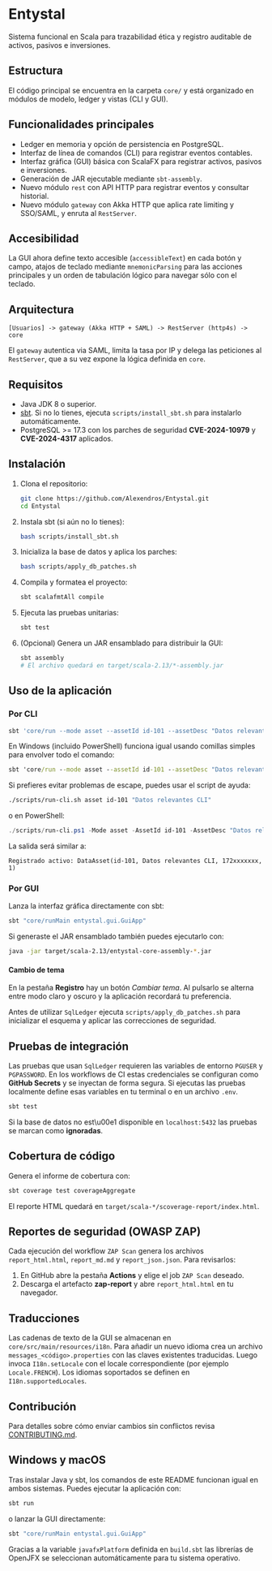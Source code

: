 # Entystal

Sistema funcional en Scala para trazabilidad ética y registro auditable de activos, pasivos e inversiones.

## Estructura

El código principal se encuentra en la carpeta `core/` y está organizado en módulos de modelo, ledger y vistas (CLI y GUI).

## Funcionalidades principales

- Ledger en memoria y opción de persistencia en PostgreSQL.
- Interfaz de línea de comandos (CLI) para registrar eventos contables.
- Interfaz gráfica (GUI) básica con ScalaFX para registrar activos, pasivos e inversiones.
- Generación de JAR ejecutable mediante `sbt-assembly`.
- Nuevo módulo `rest` con API HTTP para registrar eventos y consultar historial.
- Nuevo módulo `gateway` con Akka HTTP que aplica rate limiting y SSO/SAML, y enruta al `RestServer`.

## Accesibilidad

La GUI ahora define texto accesible (`accessibleText`) en cada botón y campo,
atajos de teclado mediante `mnemonicParsing` para las acciones principales y un
orden de tabulación lógico para navegar sólo con el teclado.

## Arquitectura

```
[Usuarios] -> gateway (Akka HTTP + SAML) -> RestServer (http4s) -> core
```

El `gateway` autentica via SAML, limita la tasa por IP y delega las peticiones
al `RestServer`, que a su vez expone la lógica definida en `core`.

## Requisitos

- Java JDK 8 o superior.
- [sbt](https://www.scala-sbt.org/). Si no lo tienes, ejecuta `scripts/install_sbt.sh` para instalarlo automáticamente.
- PostgreSQL \>= 17.3 con los parches de seguridad **CVE-2024-10979** y **CVE-2024-4317** aplicados.

## Instalación

1. Clona el repositorio:
   ```bash
   git clone https://github.com/Alexendros/Entystal.git
   cd Entystal
   ```
2. Instala sbt (si aún no lo tienes):
   ```bash
   bash scripts/install_sbt.sh
   ```
3. Inicializa la base de datos y aplica los parches:
   ```bash
   bash scripts/apply_db_patches.sh
   ```
4. Compila y formatea el proyecto:
   ```bash
   sbt scalafmtAll compile
   ```
5. Ejecuta las pruebas unitarias:
   ```bash
   sbt test
   ```
6. (Opcional) Genera un JAR ensamblado para distribuir la GUI:
   ```bash
   sbt assembly
   # El archivo quedará en target/scala-2.13/*-assembly.jar
   ```

## Uso de la aplicación

### Por CLI

```bash
sbt 'core/run --mode asset --assetId id-101 --assetDesc "Datos relevantes CLI"'
```
En Windows (incluido PowerShell) funciona igual usando comillas simples para
envolver todo el comando:
```cmd
sbt 'core/run --mode asset --assetId id-101 --assetDesc "Datos relevantes CLI"'
```
Si prefieres evitar problemas de escape, puedes usar el script de ayuda:
```bash
./scripts/run-cli.sh asset id-101 "Datos relevantes CLI"
```
o en PowerShell:
```powershell
./scripts/run-cli.ps1 -Mode asset -AssetId id-101 -AssetDesc "Datos relevantes CLI"
```
La salida será similar a:
```text
Registrado activo: DataAsset(id-101, Datos relevantes CLI, 172xxxxxxx, 1)
```

### Por GUI

Lanza la interfaz gráfica directamente con sbt:
```bash
sbt "core/runMain entystal.gui.GuiApp"
```
Si generaste el JAR ensamblado también puedes ejecutarlo con:
```bash
java -jar target/scala-2.13/entystal-core-assembly-*.jar
```

#### Cambio de tema

En la pestaña **Registro** hay un botón *Cambiar tema*. Al pulsarlo se alterna
entre modo claro y oscuro y la aplicación recordará tu preferencia.

Antes de utilizar `SqlLedger` ejecuta `scripts/apply_db_patches.sh` para
inicializar el esquema y aplicar las correcciones de seguridad.

## Pruebas de integración

Las pruebas que usan `SqlLedger` requieren las variables de entorno `PGUSER` y `PGPASSWORD`. En los workflows de CI estas credenciales se configuran como **GitHub Secrets** y se inyectan de forma segura. Si ejecutas las pruebas localmente define esas variables en tu terminal o en un archivo `.env`.
```bash
sbt test
```
Si la base de datos no est\u00e1 disponible en `localhost:5432` las pruebas se marcan como
**ignoradas**.

## Cobertura de código

Genera el informe de cobertura con:
```bash
sbt coverage test coverageAggregate
```
El reporte HTML quedará en `target/scala-*/scoverage-report/index.html`.

## Reportes de seguridad (OWASP ZAP)

Cada ejecución del workflow `ZAP Scan` genera los archivos `report_html.html`,
`report_md.md` y `report_json.json`.
Para revisarlos:

1. En GitHub abre la pestaña **Actions** y elige el job `ZAP Scan` deseado.
2. Descarga el artefacto **zap-report** y abre `report_html.html` en tu navegador.


## Traducciones

Las cadenas de texto de la GUI se almacenan en `core/src/main/resources/i18n`.
Para añadir un nuevo idioma crea un archivo `messages_<código>.properties` con
las claves existentes traducidas. Luego invoca `I18n.setLocale` con el locale
correspondiente (por ejemplo `Locale.FRENCH`). Los idiomas soportados se
definen en `I18n.supportedLocales`.


## Contribución

Para detalles sobre cómo enviar cambios sin conflictos revisa [CONTRIBUTING.md](CONTRIBUTING.md).

## Windows y macOS

Tras instalar Java y sbt, los comandos de este README funcionan igual en ambos sistemas.
Puedes ejecutar la aplicación con:

```bash
sbt run
```

o lanzar la GUI directamente:

```bash
sbt "core/runMain entystal.gui.GuiApp"
```

Gracias a la variable `javafxPlatform` definida en `build.sbt` las librerías de OpenJFX se seleccionan automáticamente para tu sistema operativo.
